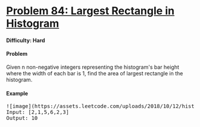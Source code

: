 # [Problem 84: Largest Rectangle in Histogram](https://leetcode.com/problems/largest-rectangle-in-histogram/description/)

#### Difficulty: Hard

#### Problem

Given n non-negative integers representing the histogram's bar height where the width of each bar is 1, find the area of largest rectangle in the histogram.

#### Example

<pre>
![image](https://assets.leetcode.com/uploads/2018/10/12/histogram_area.png)
Input: [2,1,5,6,2,3]
Output: 10
</pre>
